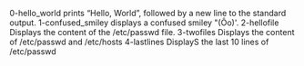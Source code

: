 0-hello_world  prints “Hello, World”, followed by a new line to the standard output.
1-confused_smiley displays a confused smiley "(Ôo)'.
2-hellofile Displays the content of the /etc/passwd file.
3-twofiles Displays the content of /etc/passwd and /etc/hosts
4-lastlines DisplayS the last 10 lines of /etc/passwd

